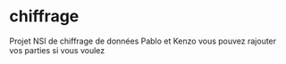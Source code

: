 # chiffrage
Projet NSI de chiffrage de données
Pablo et Kenzo vous pouvez rajouter vos parties si vous voulez
